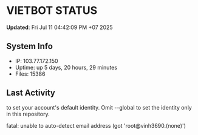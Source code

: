 # VIETBOT STATUS
**Updated**: Fri Jul 11 04:42:09 PM +07 2025

## System Info
- IP: 103.77.172.150
- Uptime: up 5 days, 20 hours, 29 minutes
- Files: 15386

## Last Activity

to set your account's default identity.
Omit --global to set the identity only in this repository.

fatal: unable to auto-detect email address (got 'root@vinh3690.(none)')
